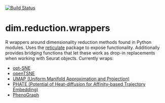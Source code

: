 [![Build Status](https://travis-ci.com/milescsmith/dim.reduction.wrappers.svg?branch=master)](https://travis-ci.com/milescsmith/dim.reduction.wrappers)
# dim.reduction.wrappers
R wrappers around dimensionality reduction methods found in Python modules.  Uses the [reticulate](https://github.com/rstudio/reticulate) package to expose functionality.  Additionally provides bridging functions that let these work as drop-in replacements when working with Seurat objects.  Currently wraps:
  * [opt-SNE](https://github.com/omiq-ai/Multicore-opt-SNE)
  * [openTSNE](https://github.com/pavlin-policar/openTSNE)
  * [UMAP (Uniform Manifold Approximation and Projection)](https://github.com/lmcinnes/umap)
  * [PHATE (Potential of Heat-diffusion for Affinity-based Trajectory Embedding)](https://www.biorxiv.org/content/early/2017/03/24/120378)
  * [PhenoGraph](https://github.com/jacoblevine/PhenoGraph)
